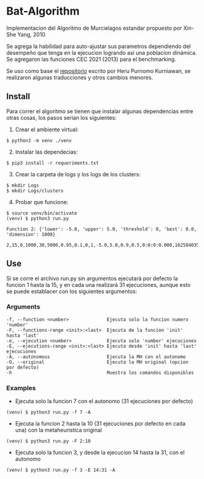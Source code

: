 # Bat-Algorithm
Implementacion del Algoritmo de Murcielagos estandar propuesto por Xin-She Yang, 2010

Se agrega la habilidad para auto-ajustar sus parametros dependiendo del desempeño que tenga en la ejecucion logrando así una poblacion dinámica.
Se agregaron las funciones CEC 2021 (2013) para el benchmarking.

Se uso como base el [repositorio](https://github.com/herukurniawan/bat-algorithm) escrito por Heru Purnomo Kurniawan, se realizaron algunas traducciones y otros cambios menores.

## Install
Para correr el algoritmo se tienen que instalar algunas dependencias entre otras cosas, los pasos serian los siguientes:

1. Crear el ambiente virtual:
```
$ python3 -m venv ./venv
```

2. Instalar las dependecias:
```
$ pip3 install -r requeriments.txt
```

3. Crear la carpeta de logs y los logs de los clusters:
```
$ mkdir Logs
$ mkdir Logs/clusters
```
4. Probar que funcione:
```
$ source venv/bin/activate
(venv) $ python3 run.py

Function 2: {'lower': -5.0, 'upper': 5.0, 'threshold': 0, 'best': 0.0, 'dimension': 1000}

2,15,0,1000,30,5000,0.95,0.1,0,1,-5.0,5.0,0.9,0.5,0:0:0:0.000,1625840350,0.0,"125694.67361923706"
```
## Use
Si se corre el archivo run.py sin argumentos ejecutará por defecto la funcion 1 hasta la 15, y en cada una realizará 31 ejecuciones, aunque esto se puede establacer con los siguientes argumentos:

### Arguments
```
-f, --function <number>              Ejecuta solo la funcion numero 'number'
-F, --functions-range <init>:<last>  Ejecuta de la funcion 'init' hasta 'last'
-e, --ejecution <number>             Ejecuta solo 'number' ejecuciones
-E, --ejecutions-range <init>:<last> Ejecuta desde 'init' hasta 'last' ejecuciones
-A, --autonomous                     Ejecuta la MH con el autonomo
-O, --original                       Ejecuta la MH original (opcion por defecto)
-h                                   Muestra los comandos disponibles
```
### Examples
* Ejecuta solo la funcion 7 con el autonomo (31 ejecuciones por defecto)
```
(venv) $ python3 run.py -f 7 -A
```

* Ejecuta la funcion 2 hasta la 10 (31 ejecuciones por defecto en cada una) con la metaheuristica original
```
(venv) $ python3 run.py -F 2:10
```

* Ejecuta solo la funcion 3, y desde la ejecucion 14 hasta la 31, con el autonomo
```
(venv) $ python3 run.py -f 3 -E 14:31 -A
```
